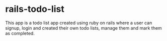 # rails-todo-list
This app is a todo list app created using ruby on rails where a user can signup, login and created their own todo lists, manage them and mark them as completed.
